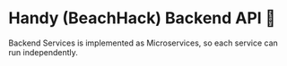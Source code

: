# Handy (BeachHack) Backend API 🎉
Backend Services is implemented as Microservices, so each service can run independently.
